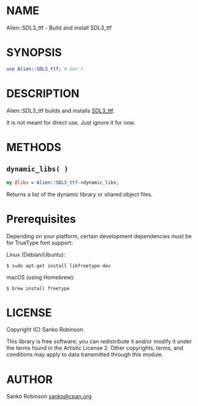 # NAME

Alien::SDL3\_ttf - Build and install SDL3\_ttf

# SYNOPSIS

```perl
use Alien::SDL3_ttf; # Don't.
```

# DESCRIPTION

Alien::SDL3\_ttf builds and installs [SDL3\_ttf](https://github.com/libsdl-org/SDL_ttf/).

It is not meant for direct use. Just ignore it for now.

# METHODS

## `dynamic_libs( )`

```perl
my @libs = Alien::SDL3_ttf->dynamic_libs;
```

Returns a list of the dynamic library or shared object files.

# Prerequisites

Depending on your platform, certain development dependencies must be for TrueType font support:

Linux (Debian/Ubuntu):

```
$ sudo apt-get install libfreetype-dev
```

macOS (using Homebrew):

```
$ brew install freetype
```

# LICENSE

Copyright (C) Sanko Robinson.

This library is free software; you can redistribute it and/or modify it under the terms found in the Artistic License
2\. Other copyrights, terms, and conditions may apply to data transmitted through this module.

# AUTHOR

Sanko Robinson <sanko@cpan.org>

